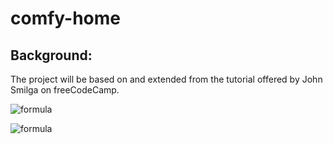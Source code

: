 # comfy-home  
## Background:  
The project will be based on and extended from the tutorial offered by John Smilga on freeCodeCamp.
  
![formula](https://render.githubusercontent.com/render/math?math=\bigsqcup_a^b)

![formula](https://render.githubusercontent.com/render/math?math=\displaystyle\color{red}\sum_{n=0}^{\infty}{\frac{1}{%202^{n}%20}})
